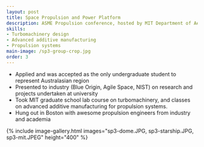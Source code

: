 ```yaml
---
layout: post
title: Space Propulsion and Power Platform
description: ASME Propulsion conference, hosted by MIT Department of Aeronautics and Astronautics
skills: 
- Turbomachinery design
- Advanced additive manufacturing
- Propulsion systems
main-image: /sp3-group-crop.jpg 
order: 3
---
```


- Applied and was accepted as the only undergraduate student to represent Australasian region
- Presented to industry (Blue Origin, Agile Space, NIST) on research and projects undertaken at university
- Took MIT graduate school lab course on turbomachinery, and classes on advanced additive manufacturing for propulsion systems.
- Hung out in Boston with awesome propulsion engineers from industry and academia

{% include image-gallery.html images="sp3-dome.JPG, sp3-starship.JPG, sp3-mit.JPEG" height="400" %}

